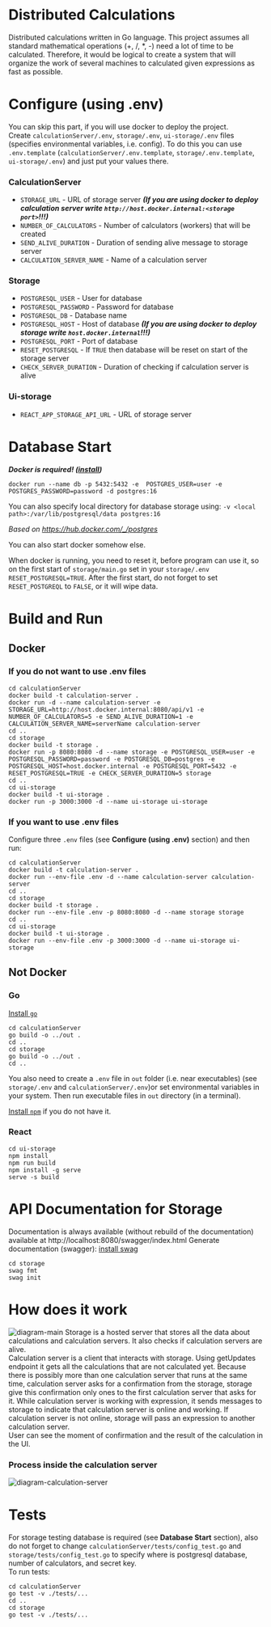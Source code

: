 # Distributed Calculations
Distributed calculations written in Go language. This project assumes all standard mathematical operations (+, /, *, -) need a lot of time to be calculated. Therefore, it would be logical to create a system that will organize the work of several machines to calculated given expressions as fast as possible.

# Configure (using .env)
You can skip this part, if you will use docker to deploy the project.\
Create `calculationServer/.env`, `storage/.env`, `ui-storage/.env` files (specifies environmental variables, i.e. config). To do this you can use `.env.template` (`calculationServer/.env.template`, `storage/.env.template`, `ui-storage/.env`) and just put your values there.
### CalculationServer
- `STORAGE_URL` - URL of storage server ***(If you are using docker to deploy calculation server write `http://host.docker.internal:<storage port>`!!!)***
- `NUMBER_OF_CALCULATORS` - Number of calculators (workers) that will be created
- `SEND_ALIVE_DURATION` - Duration of sending alive message to storage server
- `CALCULATION_SERVER_NAME` - Name of a calculation server

### Storage
- `POSTGRESQL_USER` - User for database
- `POSTGRESQL_PASSWORD` - Password for database
- `POSTGRESQL_DB` - Database name
- `POSTGRESQL_HOST` - Host of database ***(If you are using docker to deploy storage write `host.docker.internal`!!!)***
- `POSTGRESQL_PORT` - Port of database
- `RESET_POSTGRESQL` - If `TRUE` then database will be reset on start of the storage server
- `CHECK_SERVER_DURATION` - Duration of checking if calculation server is alive

### Ui-storage
- `REACT_APP_STORAGE_API_URL` - URL of storage server

# Database Start
***Docker is required! ([install](https://docs.docker.com/engine/install/))***

```shell
docker run --name db -p 5432:5432 -e  POSTGRES_USER=user -e POSTGRES_PASSWORD=password -d postgres:16
```

You can also specify local directory for database storage using: `-v <local path>:/var/lib/postgresql/data postgres:16`

*Based on https://hub.docker.com/_/postgres*

You can also start docker somehow else.

When docker is running, you need to reset it, before program can use it, so on the first start of `storage/main.go` set in your `storage/.env` `RESET_POSTGRESQL=TRUE`. After the first start, do not forget to set `RESET_POSTGREQL` to `FALSE`, or it will wipe data.

# Build and Run
## Docker
### If you do not want to use .env files
```shell
cd calculationServer
docker build -t calculation-server .
docker run -d --name calculation-server -e STORAGE_URL=http://host.docker.internal:8080/api/v1 -e NUMBER_OF_CALCULATORS=5 -e SEND_ALIVE_DURATION=1 -e CALCULATION_SERVER_NAME=serverName calculation-server
cd ..
cd storage
docker build -t storage .
docker run -p 8080:8080 -d --name storage -e POSTGRESQL_USER=user -e POSTGRESQL_PASSWORD=password -e POSTGRESQL_DB=postgres -e POSTGRESQL_HOST=host.docker.internal -e POSTGRESQL_PORT=5432 -e RESET_POSTGRESQL=TRUE -e CHECK_SERVER_DURATION=5 storage
cd ..
cd ui-storage
docker build -t ui-storage .
docker run -p 3000:3000 -d --name ui-storage ui-storage
```

### If you want to use .env files
Configure three `.env` files (see **Configure (using .env)** section) and then run:
```shell
cd calculationServer
docker build -t calculation-server .
docker run --env-file .env -d --name calculation-server calculation-server
cd ..
cd storage
docker build -t storage .
docker run --env-file .env -p 8080:8080 -d --name storage storage
cd ..
cd ui-storage
docker build -t ui-storage .
docker run --env-file .env -p 3000:3000 -d --name ui-storage ui-storage
```

## Not Docker
### Go
[Install `go`](https://golang.org/doc/install)
```shell
cd calculationServer
go build -o ../out .
cd ..
cd storage
go build -o ../out .
cd ..
```
You also need to create a `.env` file in `out` folder (i.e. near executables) (see `storage/.env` and `calculationServer/.env`)or set environmental variables in your system. Then run executable files in `out` directory (in a terminal).

[Install `npm`](https://docs.npmjs.com/downloading-and-installing-node-js-and-npm) if you do not have it.
### React
```shell
cd ui-storage
npm install
npm run build
npm install -g serve
serve -s build
```


# API Documentation for Storage
Documentation is always available (without rebuild of the documentation) available at http://localhost:8080/swagger/index.html
Generate documentation (swagger):
[install swag](https://github.com/swaggo/swag)
````shell
cd storage
swag fmt
swag init
````

# How does it work
![diagram-main](assets/diagram-main.svg)
Storage is a hosted server that stores all the data about calculations and calculation servers. It also checks if calculation servers are alive.\
Calculation server is a client that interacts with storage. Using getUpdates endpoint it gets all the calculations that are not calculated yet. Because there is possibly more than one calculation server that runs at the same time, calculation server asks for a confirmation from the storage, storage give this confirmation only ones to the first calculation server that asks for it. While calculation server is working with expression, it sends messages to storage to indicate that calculation server is online and working. If calculation server is not online, storage will pass an expression to another calculation server.\
User can see the moment of confirmation and the result of the calculation in the UI.

### Process inside the calculation server
![diagram-calculation-server](assets/diagram-calculation-server.svg)

# Tests
For storage testing database is required (see **Database Start** section), also do not forget to change `calculationServer/tests/config_test.go` and `storage/tests/config_test.go` to specify where is postgresql database, number of calculators, and secret key.\
To run tests:
````shell
cd calculationServer
go test -v ./tests/...
cd ..
cd storage
go test -v ./tests/...
````